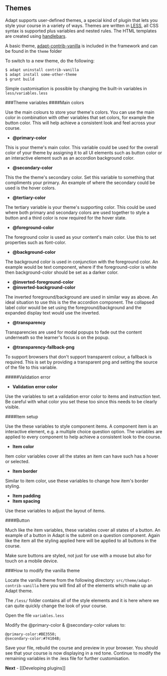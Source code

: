 Themes
------
Adapt supports user-defined themes, a special kind of plugin that lets you style your course in a variety of ways. Themes are written in [LESS](http://lesscss.org/), all CSS syntax is supported plus variables and nested rules. The HTML templates are created using [handlebars](http://handlebarsjs.com/).

A basic theme, [adapt-contrib-vanilla](/adaptlearning/adapt-contrib-vanilla) is included in the framework and can be found in the ```theme``` folder 

To switch to a new theme, do the following:
```bash
$ adapt uninstall contrib-vanilla
$ adapt install some-other-theme
$ grunt build
```

Simple customisation is possible by changing the built-in variables in ```less/variables.less```

###Theme variables
####Main colors

Use the main colours to store your theme's colors. You can use the main color in combination with other variables that set colors, for example the button color. This will help achieve a consistent look and feel across your course.

- **@primary-color**

This is your theme's main color. This variable could be used for the overall color of your theme by assigning it to all UI elements such as button color or an interactive element such as an accordion background color.

- **@secondary-color**

This the the theme's secondary color. Set this variable to something that compliments your primary. An example of where the secondary could be used is the hover colors.

- **@tertiary-color**

The tertiary variable is your theme's supporting color. This could be used where both primary and secondary colors are used together to style a button and a third color is now required for the hover state.

- **@foreground-color**

The foreground color is used as your content's main color. Use this to set properties such as font-color.

- **@background-color**

The background color is used in conjunction with the foreground color. An example would be text component, where if the foreground-color is white then background-color should be set as a darker color.

- **@inverted-foreground-color**
- **@inverted-background-color**

The inverted foreground/background are used in similar way as above. An ideal situation to use this is the the accordion component. The collapsed label color would be set using the foreground/background and the expanded display text would use the inverted.

- **@transparency**

Transparencies are used for modal popups to fade out the content underneath so the learner's focus is on the popup.

- **@transparency-fallback-png**

To support browsers that don't support transparent colour, a fallback is required. This is set by providing a transparent png and setting the source of the file to this variable.

#####Validation error

- **Validation error color**

Use the variables to set a validation error color to items and instruction text. Be careful with what color you set these too since this needs to be clearly visible.

####Item setup

Use the these variables to style component items. A component item is an interactive element, e.g. a multiple choice question option. The variables are applied to every component to help achieve a consistent look to the course.

- **Item color**

Item color variables cover all the states an item can have such has a hover or selected.

- **Item border**

Similar to item color, use these variables to change how item's border styling.

- **Item padding**
- **Item spacing**

Use these variables to adjust the layout of items. 

####Button

Much like the item variables, these variables cover all states of a button. An example of a button in Adapt is the submit on a question component. Again like the item all the styling applied here will be applied to all buttons in the course.

Make sure buttons are styled, not just for use with a mouse but also for touch on a mobile device. 

###How to modify the vanilla theme

Locate the vanilla theme from the following directory:
``src/theme/adapt-contrib-vanilla`` here you will find all of the elements which make up an Adapt theme.

The ```/less/``` folder contains all of the style elements and it is here where we can quite quickly change the look of your course.

Open the file ``variables.less``

Modify the @primary-color & @secondary-color values to:

```
@primary-color:#BE3550;
@secondary-color:#74104B;
```

Save your file, rebuild the course and preview in your browser. You should see that your course is now displaying in a red tone. Continue to modify the remaining variables in the .less file for further customisation.

**Next** - [[Developing plugins]]